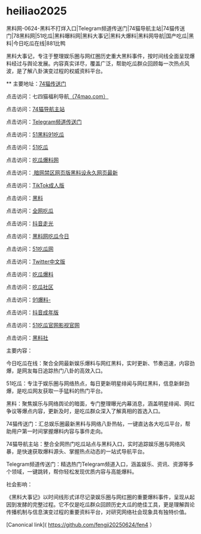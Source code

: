 # heiliao2025
黑料网-0624-黑料不打烊入口|Telegram频道传送门|74猫导航主站|74猫传送门|78黑料网|51吃瓜|黑料曝料网|黑料大事记|黑料大爆料|黑料网导航|国产吃瓜|黑料|今日吃瓜在线|881比鸭

黑料大事记，专注于整理娱乐圈与网红圈历史重大黑料事件，按时间线全面呈现爆料经过与舆论发展。内容真实详尽，覆盖广泛，帮助吃瓜群众回顾每一次热点风波，是了解八卦演变过程的权威资料平台。

** 主要地址：<a href="https://74mao.com/">74猫传送门</a>

点击访问：七四猫福利导航<a href="https://74mao.com/">（74mao.com）</a>

点击访问：<a href="https://74mao.com/">74猫导航主站</a>

点击访问：<a href="https://74mao.com/">Telegram频道传送门</a>

点击访问：<a href="https://heiliaowang001.pages.dev/">51黑料91吃瓜</a>

点击访问：<a href="https://pi11-01.pages.dev/">51吃瓜</a>

点击访问：<a href="https://cg765.pages.dev/">吃瓜爆料网</a>

点击访问：<a href="https://pi87-02.pages.dev/"> 暗网禁区网页版黑料设永久网页最新</a>

点击访问：<a href="https://pi11.pages.dev/">TikTok成人版</a>

点击访问：<a href="https://li12-01.pages.dev/">黑料</a>

点击访问：<a href="https://cg4-23.pages.dev/">全网吃瓜</a>

点击访问：<a href="https://dy10-23.pages.dev/">抖音走光</a>

点击访问：<a href="https://remenshi.pages.dev/">黑料网吃瓜今日</a>

点击访问：<a href="https://pi369.pages.dev/">51吃瓜网</a>

点击访问：<a href="https://pi55-01.pages.dev/">Twitter中文版</a>

点击访问：<a href="https://wuyichi01.pages.dev/">吃瓜爆料</a>

点击访问：<a href="https://cg863.pages.dev/">吃瓜社区</a>

点击访问：<a href="https://cg65-01.pages.dev/">91爆料-</a>

点击访问：<a href="https://dy5-07.pages.dev/">抖音成年版</a>

点击访问：<a href="https://ji333.pages.dev/">51吃瓜官网影视官网</a>

点击访问：<a href="https://cg87-02.pages.dev/">黑料社</a>

主要内容：

今日吃瓜在线：聚合全网最新娱乐爆料与网红黑料，实时更新、节奏迅速，内容劲爆，是网友每日追踪热门八卦的高效入口。

51吃瓜：专注于娱乐圈与网络热点，每日更新明星绯闻与网红黑料，信息新鲜劲爆，是吃瓜网友获取一手猛料的热门平台。

黑料：聚焦娱乐与网络舆论的暗面，专门整理曝光内幕消息，涵盖明星绯闻、网红争议等爆点内容，更新及时，是吃瓜群众深入了解真相的首选入口。

74猫传送门：汇总娱乐圈最新黑料与网络八卦热帖，一键直达各大吃瓜平台，帮助用户第一时间掌握爆料内容与事件走向。

74猫导航主站：整合全网热门吃瓜站点与黑料入口，实时追踪娱乐圈与网络风暴，是快速获取爆料源头、掌握热点动态的一站式导航平台。

Telegram频道传送门：精选热门Telegram频道入口，涵盖娱乐、资讯、资源等多个领域，一键跳转，帮你轻松发现优质内容与高能爆料。

社会影响：

《黑料大事记》以时间线形式详尽记录娱乐圈与网红圈的重要爆料事件，呈现从起因到发酵的完整过程。它不仅是吃瓜群众回顾历史大瓜的绝佳工具，更是理解舆论传播机制与信息演变过程的重要资料平台，对研究网络社会现象具有独特价值。

[Canonical link]( https://github.com/fengji20250624/fen4 ）
